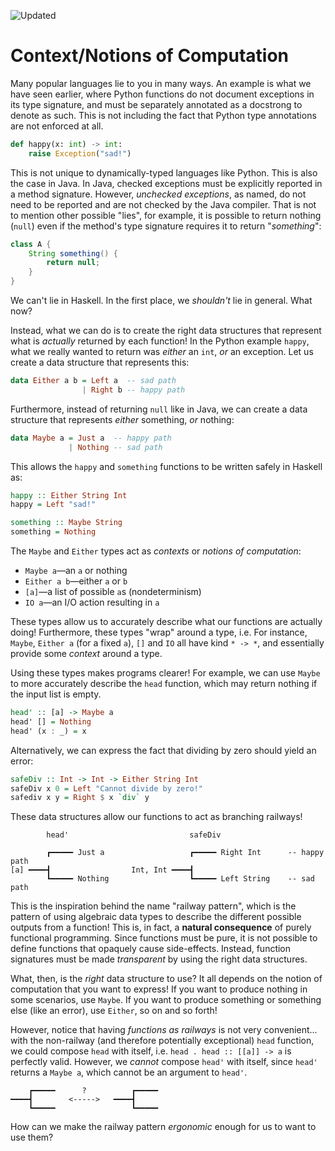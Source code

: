 ![Updated][update-shield]
# Context/Notions of Computation

Many popular languages lie to you in many ways. An example is what we have seen earlier, where Python functions do not document exceptions in its type signature, and must be separately annotated as a docstrong to denote as such. This is not including the fact that Python type annotations are not enforced at all.
```python
def happy(x: int) -> int:
    raise Exception("sad!")
```
This is not unique to dynamically-typed languages like Python. This is also the case in Java. In Java, checked exceptions must be explicitly reported in a method signature. However, _unchecked exceptions_, as named, do not need to be reported and are not checked by the Java compiler. That is not to mention other possible "lies", for example, it is possible to return nothing (`null`) even if the method's type signature requires it to return "_something_":

```java
class A {
    String something() {
        return null;
    }
}
```
We can't lie in Haskell. In the first place, we _shouldn't_ lie in general. What now?

Instead, what we can do is to create the right data structures that represent what is _actually_ returned by each function! In the Python example `happy`, what we really wanted to return was _either_ an `int`, _or_ an exception. Let us create a data structure that represents this:
```haskell
data Either a b = Left a  -- sad path
                | Right b -- happy path
```
Furthermore, instead of returning `null` like in Java, we can create a data structure that represents _either_ something, _or_ nothing:
```haskell
data Maybe a = Just a  -- happy path
             | Nothing -- sad path
```

This allows the `happy` and `something` functions to be written safely in Haskell as:
```haskell
happy :: Either String Int
happy = Left "sad!"

something :: Maybe String
something = Nothing
```

The `Maybe` and `Either` types act as _contexts_ or _notions of computation_:
- `Maybe a`&mdash;an `a` or nothing
- `Either a b`&mdash;either `a` or `b`
- `[a]`&mdash;a list of possible `a`s (nondeterminism)
- `IO a`&mdash;an I/O action resulting in `a`

These types allow us to accurately describe what our functions are actually doing! Furthermore, these types "wrap" around a type, i.e. For instance, `Maybe`, `Either a` (for a fixed `a`), `[]` and `IO` all have kind `* -> *`, and essentially provide some _context_ around a type.

Using these types makes programs clearer! For example, we can use `Maybe` to more accurately describe the `head` function, which may return nothing if the input list is empty.
```haskell
head' :: [a] -> Maybe a
head' [] = Nothing
head' (x : _) = x
```
Alternatively, we can express the fact that dividing by zero should yield an error:
```haskell
safeDiv :: Int -> Int -> Either String Int
safeDiv x 0 = Left "Cannot divide by zero!"
safediv x y = Right $ x `div` y
```

These data structures allow our functions to act as branching railways!

```
        head'                           safeDiv

        ┏━━━━━ Just a                   ┏━━━━━ Right Int      -- happy path
[a] ━━━━┫                  Int, Int ━━━━┫
        ┗━━━━━ Nothing                  ┗━━━━━ Left String    -- sad path
```

This is the inspiration behind the name "railway pattern", which is the pattern of using algebraic data types to describe the different possible outputs from a function! This is, in fact, a **natural consequence** of purely functional programming. Since functions must be pure, it is not possible to define functions that opaquely cause side-effects. Instead, function signatures must be made _transparent_ by using the right data structures.

What, then, is the _right_ data structure to use? It all depends on the notion of computation that you want to express! If you want to produce nothing in some scenarios, use `Maybe`. If you want to produce something or something else (like an error), use `Either`, so on and so forth!

However, notice that having _functions as railways_ is not very convenient... with the non-railway (and therefore potentially exceptional) `head` function, we could compose `head` with itself, i.e. `head . head :: [[a]] -> a` is perfectly valid. However, we _cannot_ compose `head'` with itself, since `head'` returns a `Maybe a`, which cannot be an argument to `head'`. 

```
    ┏━━━━━      ?          ┏━━━━━
━━━━┫        <----->   ━━━━┫
    ┗━━━━━                 ┗━━━━━
```

How can we make the railway pattern _ergonomic_ enough for us to want to use them? 

[update-shield]: https://img.shields.io/badge/LAST%20UPDATED-10%20OCT%202024-57ffd8?style=for-the-badge
